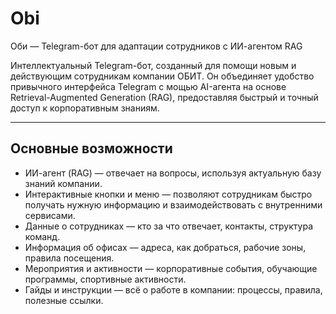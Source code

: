 # Obi

Оби — Telegram-бот для адаптации сотрудников с ИИ-агентом RAG

Интеллектуальный Telegram-бот, созданный для помощи новым и действующим сотрудникам компании ОБИТ.
Он объединяет удобство привычного интерфейса Telegram с мощью AI-агента на основе Retrieval-Augmented Generation (RAG), предоставляя быстрый и точный доступ к корпоративным знаниям.

---

## Основные возможности

* ИИ-агент (RAG) — отвечает на вопросы, используя актуальную базу знаний компании.
* Интерактивные кнопки и меню — позволяют сотрудникам быстро получать нужную информацию и взаимодействовать с внутренними сервисами.
* Данные о сотрудниках — кто за что отвечает, контакты, структура команд.
* Информация об офисах — адреса, как добраться, рабочие зоны, правила посещения.
* Мероприятия и активности — корпоративные события, обучающие программы, спортивные активности.
* Гайды и инструкции — всё о работе в компании: процессы, правила, полезные ссылки.

